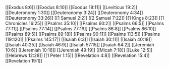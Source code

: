 [[Exodus 8:6]]
[[Exodus 8:10]]
[[Exodus 18:11]]
[[Leviticus 19:2]]
[[Deuteronomy 1:30]]
[[Deuteronomy 3:24]]
[[Deuteronomy 4:34]]
[[Deuteronomy 33:26]]
[[1 Samuel 2:2]]
[[2 Samuel 7:22]]
[[1 Kings 8:23]]
[[1 Chronicles 16:25]]
[[Psalms 35:10]]
[[Psalms 60:2]]
[[Psalms 66:5]]
[[Psalms 77:11]]
[[Psalms 77:14]]
[[Psalms 77:19]]
[[Psalms 86:8]]
[[Psalms 86:10]]
[[Psalms 89:5]]
[[Psalms 89:18]]
[[Psalms 90:11]]
[[Psalms 113:5]]
[[Psalms 119:120]]
[[Psalms 145:17]]
[[Isaiah 6:3]]
[[Isaiah 30:11]]
[[Isaiah 40:18]]
[[Isaiah 40:25]]
[[Isaiah 46:9]]
[[Isaiah 57:15]]
[[Isaiah 64:2]]
[[Jeremiah 10:6]]
[[Jeremiah 10:16]]
[[Jeremiah 49:19]]
[[Micah 7:18]]
[[Luke 12:5]]
[[Hebrews 12:28]]
[[1 Peter 1:15]]
[[Revelation 4:8]]
[[Revelation 15:4]]
[[Revelation 19:1]]
